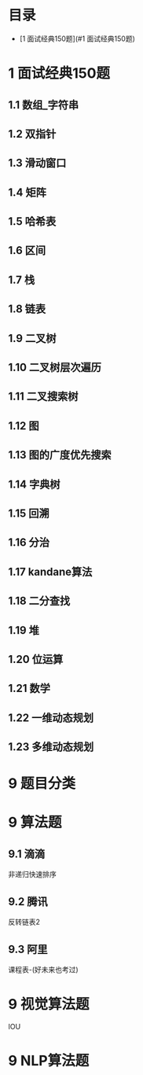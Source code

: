 # 目录
- [1 面试经典150题](#1 面试经典150题)
# 1 面试经典150题

## 1.1 数组_字符串

## 1.2 双指针

## 1.3 滑动窗口

## 1.4 矩阵

## 1.5 哈希表

## 1.6 区间

## 1.7 栈

## 1.8 链表

## 1.9 二叉树

## 1.10 二叉树层次遍历

## 1.11 二叉搜索树

## 1.12 图

## 1.13 图的广度优先搜索

## 1.14 字典树

## 1.15 回溯

## 1.16 分治

## 1.17 kandane算法

## 1.18 二分查找

## 1.19 堆

## 1.20 位运算

## 1.21 数学

## 1.22 一维动态规划

## 1.23 多维动态规划

# 9 题目分类
# 

# 9 算法题
## 9.1 滴滴
非递归快速排序  
## 9.2 腾讯
反转链表2  

## 9.3 阿里
课程表-(好未来也考过)  

# 9 视觉算法题
IOU  


# 9 NLP算法题

